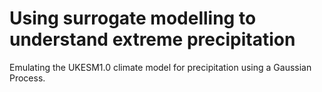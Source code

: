 # Using surrogate modelling to understand extreme precipitation

Emulating the UKESM1.0 climate model for precipitation using a Gaussian Process.
